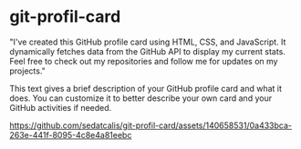 # git-profil-card

"I've created this GitHub profile card using HTML, CSS, and JavaScript. It dynamically fetches data from the GitHub API to display my current stats. Feel free to check out my repositories and follow me for updates on my projects."

This text gives a brief description of your GitHub profile card and what it does. You can customize it to better describe your own card and your GitHub activities if needed.





https://github.com/sedatcalis/git-profil-card/assets/140658531/0a433bca-263e-441f-8095-4c8e4a81eebc

